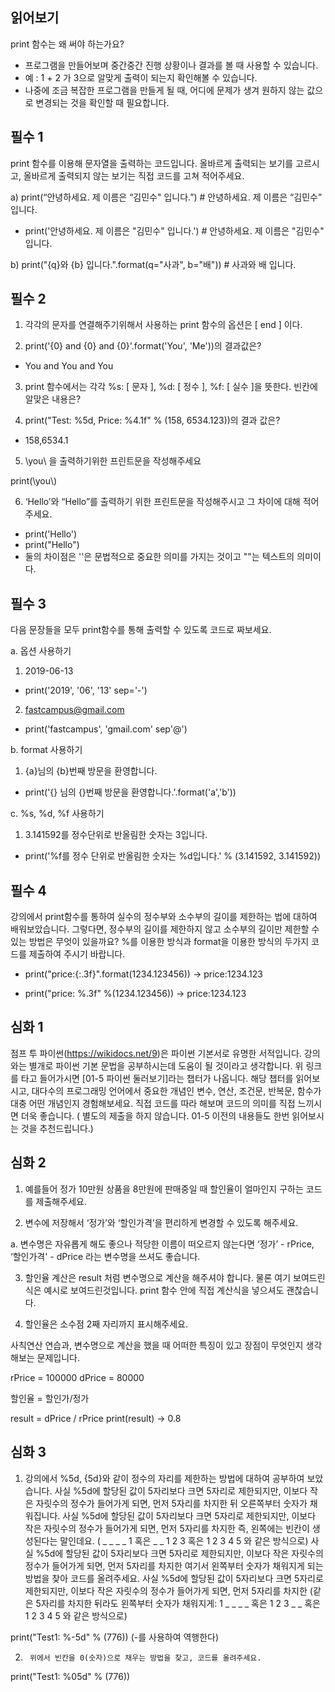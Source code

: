 읽어보기
-----

print 함수는 왜 써야 하는가요?

* 프로그램을 만들어보며 중간중간 진행 상황이나 결과를 볼 때 사용할 수 있습니다.
* 예 : 1 + 2 가 3으로 알맞게 출력이 되는지 확인해볼 수 있습니다.
* 나중에 조금 복잡한 프로그램을 만들게 될 때, 어디에 문제가 생겨 원하지 않는 값으로 변경되는 것을 확인할 때 필요합니다.

필수 1
-----

print 함수를 이용해 문자열을 출력하는 코드입니다. 올바르게 출력되는 보기를 고르시고, 올바르게 출력되지 않는 보기는 직접 코드를 고쳐 적어주세요.

a) print(“안녕하세요. 제 이름은 “김민수" 입니다.”)   # 안녕하세요. 제 이름은 “김민수” 입니다.
*  print('안녕하세요. 제 이름은 "김민수" 입니다.')   # 안녕하세요. 제 이름은 "김민수" 입니다.

b) print("{q}와 {b} 입니다.".format(q="사과", b="배"))    # 사과와 배 입니다.

필수 2
-----

1. 각각의 문자를 연결해주기위해서 사용하는 print 함수의 옵션은 [ end ] 이다.

2. print('{0} and {0} and {0}'.format('You', 'Me'))의 결과값은?

* You and You and You 

3. print 함수에서는 각각 %s: [ 문자 ], %d: [ 정수 ], %f: [ 실수 ]을 뜻한다. 빈칸에 알맞은 내용은?

4. print("Test: %5d, Price: %4.1f" % (158, 6534.123))의 결과 값은?

* 158,6534.1

5. \you\ 을 출력하기위한 프린트문을 작성해주세요

print(\\you\\)

6. ‘Hello’와 “Hello”를 출력하기 위한 프린트문을 작성해주시고 그 차이에 대해 적어주세요.

* print('Hello')
* print("Hello")
* 둘의 차이점은 ''은 문법적으로 중요한 의미를 가지는 것이고 ""는 텍스트의 의미이다.

필수 3
-----

다음 문장들을 모두 print함수를 통해 출력할 수 있도록 코드로 짜보세요.

a. 옵션 사용하기
1. 2019-06-13

* print('2019', '06', '13' sep='-')

2. fastcampus@gmail.com

* print('fastcampus', 'gmail.com' sep'@')

b. format 사용하기
1. {a}님의 {b}번째 방문을 환영합니다.

* print('{} 님의 {}번째 방문을 환영합니다.'.format('a','b'))
  
c. %s, %d, %f 사용하기
1. 3.141592를 정수단위로 반올림한 숫자는 3입니다.

* print('%f를 정수 단위로 반올림한 숫자는 %d입니다.' % (3.141592, 3.141592))

필수 4
-----

강의에서 print함수를 통하여 실수의 정수부와 소수부의 길이를 제한하는 법에 대하여 배워보았습니다.
그렇다면, 정수부의 길이를 제한하지 않고 소수부의 길이만 제한할 수 있는 방법은 무엇이 있을까요?
%를 이용한 방식과 format을 이용한 방식의 두가지 코드를 제출하여 주시기 바랍니다.

* print("price:{:.3f}".format(1234.123456))
-> price:1234.123

* print("price: %.3f" %(1234.123456))
-> price:1234.123

심화 1
-----

점프 투 파이썬(https://wikidocs.net/9)은 파이썬 기본서로 유명한 서적입니다. 강의와는 별개로 파이썬 기본 문법을 공부하시는데 도움이 될 것이라고 생각합니다. 
위 링크를 타고 들어가시면 [01-5 파이썬 둘러보기]라는 챕터가 나옵니다. 해당 챕터를 읽어보시고, 대다수의 프로그래밍 언어에서 중요한 개념인 변수, 연산, 조건문, 반복문, 함수가 대충 어떤 개념인지 경험해보세요. 
직접 코드를 따라 해보며 코드의 의미를 직접 느끼시면 더욱 좋습니다.
( 별도의 제출을 하지 않습니다. 01-5 이전의 내용들도 한번 읽어보시는 것을 추천드립니다.)

심화 2
-----

1. 예를들어 정가 10만원 상품을 8만원에 판매중일 때 할인율이 얼마인지 구하는 코드를 제출해주세요.

2. 변수에 저장해서 ‘정가’와 ‘할인가격’을 편리하게 변경할 수 있도록 해주세요.

a. 변수명은 자유롭게 해도 좋으나 적당한 이름이 떠오르지 않는다면 ‘정가’ - rPrice, ‘할인가격' - dPrice 라는 변수명을 쓰셔도 좋습니다.

3. 할인율 계산은 result 처럼 변수명으로 계산을 해주셔야 합니다. 
물론 여기 보여드린 식은 예시로 보여드린것입니다. print 함수 안에 직접 계산식을 넣으셔도 괜찮습니다.

4. 할인율은 소수점 2째 자리까지 표시해주세요.

사칙연산 연습과, 변수명으로 계산을 했을 때 어떠한 특징이 있고 장점이 무엇인지 생각해보는 문제입니다.

rPrice = 100000
dPrice = 80000

할인율 = 할인가/정가

result = dPrice / rPrice
print(result)
-> 0.8



심화 3
-----

1. 강의에서 %5d, {5d}와 같이 정수의 자리를 제한하는 방법에 대하여 공부하여 보았습니다.
사실 %5d에 할당된 값이 5자리보다 크면 5자리로 제한되지만, 이보다 작은 자릿수의 정수가 들어가게 되면, 
먼저 5자리를 차지한 뒤 오른쪽부터 숫자가 채워집니다.
사실 %5d에 할당된 값이 5자리보다 크면 5자리로 제한되지만, 이보다 작은 자릿수의 정수가 들어가게 되면, 
먼저 5자리를 차지한 즉, 왼쪽에는 빈칸이 생성된다는 말인데요. ( _ _ _ _ 1 혹은 _ _ 1 2 3 혹은 1 2 3 4 5 와 같은 방식으로)
사실 %5d에 할당된 값이 5자리보다 크면 5자리로 제한되지만, 이보다 작은 자릿수의 정수가 들어가게 되면, 먼저 5자리를 차지한 
여기서 왼쪽부터 숫자가 채워지게 되는 방법을 찾아 코드를 올려주세요.
사실 %5d에 할당된 값이 5자리보다 크면 5자리로 제한되지만, 이보다 작은 자릿수의 정수가 들어가게 되면, 먼저 5자리를 차지한 
(같은 5자리를 차지한 뒤라도 왼쪽부터 숫자가 채워지게: 1 _ _ _ _ 혹은 1 2 3 _ _ 혹은 1 2 3 4 5 와 같은 방식으로)

print("Test1: %-5d" % (776)) 
(-를 사용하여 역행한다)

   2.      위에서 빈칸을 0(숫자)으로 채우는 방법을 찾고, 코드를 올려주세요.

print("Test1: %05d" % (776))

